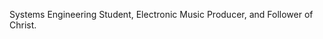 Systems Engineering Student, Electronic Music Producer, and Follower of Christ.
<!---
FK3VS/FK3VS is a ✨ special ✨ repository because its `README.md` (this file) appears on your GitHub profile.
You can click the Preview link to take a look at your changes.
--->
